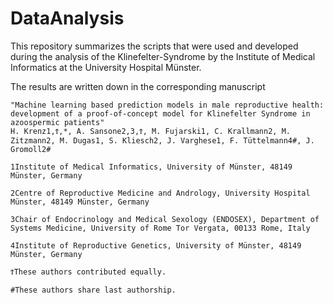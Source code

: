 # DataAnalysis

This repository summarizes the scripts that were used and developed during the analysis of the Klinefelter-Syndrome by the Institute of Medical Informatics at the University Hospital Münster.

The results are written down in the corresponding manuscript

```
"Machine learning based prediction models in male reproductive health: development of a proof-of-concept model for Klinefelter Syndrome in azoospermic patients"
H. Krenz1,Ϯ,*, A. Sansone2,3,Ϯ, M. Fujarski1, C. Krallmann2, M. Zitzmann2, M. Dugas1, S. Kliesch2, J. Varghese1, F. Tüttelmann4#, J. Gromoll2#
```

```
1Institute of Medical Informatics, University of Münster, 48149 Münster, Germany

2Centre of Reproductive Medicine and Andrology, University Hospital Münster, 48149 Münster, Germany

3Chair of Endocrinology and Medical Sexology (ENDOSEX), Department of Systems Medicine, University of Rome Tor Vergata, 00133 Rome, Italy

4Institute of Reproductive Genetics, University of Münster, 48149 Münster, Germany

ϮThese authors contributed equally.

#These authors share last authorship.
```